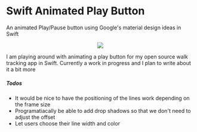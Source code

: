 # Swift Animated Play Button
An animated Play/Pause button using Google's material design ideas in Swift

<p align="center">
    <img src="http://zippy.gfycat.com/PerkyAcademicJabiru.gif">
</p>

I am playing around with animating a play button for my open source walk tracking app in Swift.
Currently a work in progress and I plan to write about it a bit more


##### Todos
* It would be nice to have the positioning of the lines work depending on the frame size
* Programatiacally be able to add drop shadows so that we don't need to adjust the offset
* Let users choose their line width and color
